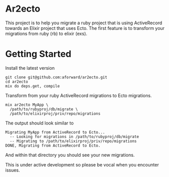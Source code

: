 Ar2ecto
=======

This project is to help you migrate a ruby project that is using ActiveRecord towards an Elixir project that uses Ecto.  The first feature is to transform your migrations from ruby (rb) to elixir (exs).


Getting Started
=======

Install the latest version

```
git clone git@github.com:aforward/ar2ecto.git
cd ar2ecto
mix do deps.get, compile
```

Transform from your ruby ActiveRecord migrations to
Ecto migrations.

```
mix ar2ecto MyApp \
  /path/to/rubyproj/db/migrate \
  /path/to/elixirproj/priv/repo/migrations
```

The output should look similar to

```
Migrating MyApp from ActiveRecord to Ecto...
  -- Looking for migrations in /path/to/rubyproj/db/migrate
  -- Migrating to /path/to/elixirproj/priv/repo/migrations
DONE, Migrating from ActiveRecord to Ecto.
```

And within that directory you should see your new migrations.

This is under active development so please be vocal when you encounter issues.
